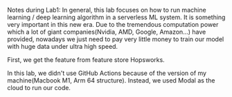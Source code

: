 Notes during Lab1:
In general, this lab focuses on how to run machine learning / deep learning algorithm in a serverless ML system. 
It is something very important in this new era. 
Due to the tremendous computation power which a lot of giant companies(Nvidia, AMD, Google, Amazon...) have provided, 
nowadays we just need to pay very little money to train our model with huge data under ultra high speed.

First, we get the feature from feature store Hopsworks.

In this lab, we didn't use GitHub Actions because of the version of my machine(Macbook M1, Arm 64 structure).
Instead, we used Modal as the cloud to run our code.












